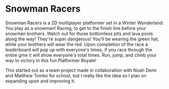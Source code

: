 # Snowman Racers

Snowman Racers is a 2D multiplayer platformer set in a Winter Wonderland.
You play as a snowman! Racing, to get to the finish line before your snowman brothers. 
Watch out for those bottomless pits and lava pools along the way! They're super dangerous!
You'll be wearing the green hat, while your brothers will wear the red.
Upon completion of the race a leaderboard will pop up with everyone's times, if you race through the entire gme it will show everyone's total times.
Run, jump, and climb your way to victory in this fun Platformer Royale!

This started out as a team project made in collaboration with Noah Demi and Matthew Tomko for school, but I really like the idea so I plan on expanding upon and improving it.
